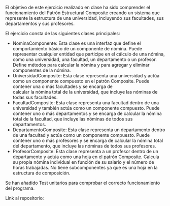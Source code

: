 El objetivo de este ejercicio realizado en clase ha sido comprender el funcionamiento del Patrón Estructural Composite creando un sistema que represente la estructura de una universidad, incluyendo sus facultades, sus departamentos y sus profesores.

El ejercicio consta de las siguientes clases principales:

- NominaComponente: Esta clase es una interfaz que define el comportamiento básico de un componente de nómina. Puede representar cualquier entidad que participe en el cálculo de 
  una nómina, como una universidad, una facultad, un departamento o un profesor. Define métodos para calcular la nómina y para agregar y eliminar componentes de la nómina.
- UniversidadComposite: Esta clase representa una universidad y actúa como un componente compuesto en el patrón Composite. Puede contener una o más facultades y se encarga de   
  calcular la nómina total de la universidad, que incluye las nóminas de todas sus facultades.
- FacultadComposite: Esta clase representa una facultad dentro de una universidad y también actúa como un componente compuesto. Puede contener uno o más departamentos y se 
  encarga de calcular la nómina total de la facultad, que incluye las nóminas de todos sus departamentos.
- DepartamentoComposite: Esta clase representa un departamento dentro de una facultad y actúa como un componente compuesto. Puede contener uno o más profesores y se encarga de 
  calcular la nómina total del departamento, que incluye las nóminas de todos sus profesores.
- ProfesorComposite:  Esta clase representa a un profesor dentro de un departamento y actúa como una hoja en el patrón Composite. Calcula su propia nómina individual en función 
  de su salario y el número de horas trabajadas. No tiene subcomponentes ya que es una hoja en la estructura de composición.

Se han añadido Test unitarios para comprobar el correcto funcionamiento del programa.

Link al repositorio: 
